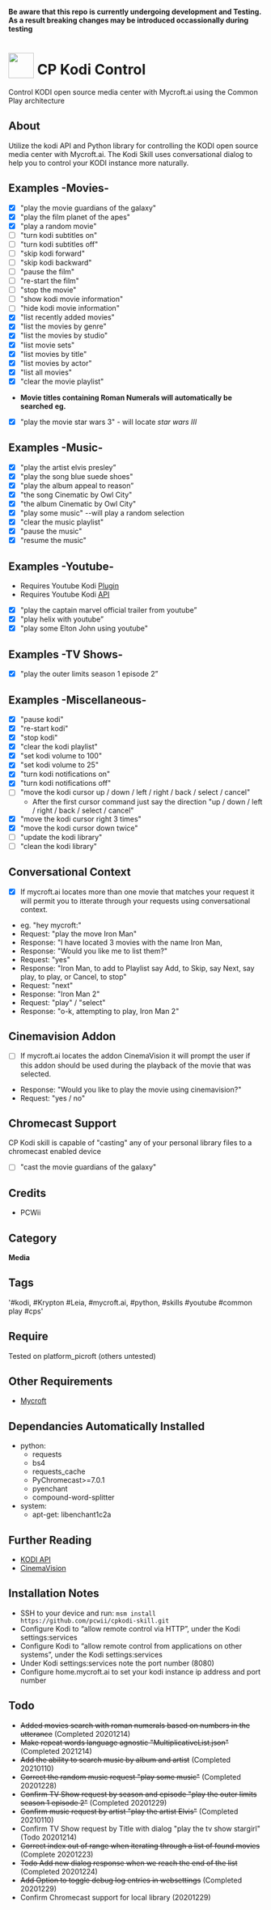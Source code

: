**Be aware that this repo is currently undergoing development and Testing. As a result breaking changes may be introduced occassionally during testing**
# <img src='https://raw.githack.com/FortAwesome/Font-Awesome/master/svgs/solid/tv.svg' card_color='#40DBB0' width='50' height='50' style='vertical-align:bottom'/> CP Kodi Control
Control KODI open source media center with Mycroft.ai using the Common Play architecture

## About 
Utilize the kodi API and Python library for controlling the KODI open source media center with Mycroft.ai.
The Kodi Skill uses conversational dialog to help you to control your KODI instance more naturally. 

## Examples -Movies-
- [x] "play the movie guardians of the galaxy"
- [x] "play the film planet of the apes"
- [x] "play a random movie"
- [ ] "turn kodi subtitles on"
- [ ] "turn kodi subtitles off"
- [ ] "skip kodi forward"
- [ ] "skip kodi backward"
- [ ] "pause the film"
- [ ] "re-start the film"
- [ ] "stop the movie"
- [ ] "show kodi movie information"
- [ ] "hide kodi movie information"
- [x] "list recently added movies"
- [x] "list the movies by genre"
- [x] "list the movies by studio"
- [x] "list movie sets"
- [x] "list movies by title"
- [x] "list movies by actor"
- [x] "list all movies"
- [x] "clear the movie playlist"
* **Movie titles containing Roman Numerals will automatically be searched**
**eg.** 
- [x] "play the movie star wars 3" - will locate *star wars III* 
## Examples -Music-
- [x] "play the artist elvis presley”
- [x] "play the song blue suede shoes"
- [x] "play the album appeal to reason”
- [x] "the song Cinematic by Owl City"
- [x] "the album Cinematic by Owl City"
- [x] "play some music" --will play a random selection
- [x] "clear the music playlist"
- [x] "pause the music"
- [x] "resume the music"
## Examples -Youtube-
- Requires Youtube Kodi [Plugin](https://github.com/anxdpanic/plugin.video.youtube/releases)
- Requires Youtube Kodi [API](https://github.com/anxdpanic/plugin.video.youtube/wiki/Personal-API-Keys)
- [x] "play the captain marvel official trailer from youtube”
- [x] "play helix with youtube”
- [x] "play some Elton John using youtube"
## Examples -TV Shows-
- [x] "play the outer limits season 1 episode 2”
## Examples -Miscellaneous-
- [x] "pause kodi"
- [x] "re-start kodi"
- [x] "stop kodi"
- [x] "clear the kodi playlist"
- [x] "set kodi volume to 100"
- [x] "set kodi volume to 25"
- [x] "turn kodi notifications on"
- [x] "turn kodi notifications off"
- [ ] "move the kodi cursor up / down / left / right / back / select / cancel"
  - After the first cursor command just say the direction "up / down / left / right / back / select / cancel"
- [x] "move the kodi cursor right 3 times"
- [x] "move the kodi cursor down twice"
- [ ] "update the kodi library"
- [ ] "clean the kodi library"
## Conversational Context
- [x] If mycroft.ai locates more than one movie that matches your request it will permit you to itterate through your requests
using conversational context.
* eg. "hey mycroft:"
* Request: "play the move Iron Man"
* Response: "I have located 3 movies with the name Iron Man, 
* Response: "Would you like me to list them?"
* Request: "yes"
* Response: "Iron Man, to add to Playlist say Add, to Skip, say Next, say play, to play, or Cancel, to stop"
* Request: "next"
* Response: "Iron Man 2"
* Request: "play" / "select"
* Response: "o-k, attempting to play, Iron Man 2"
## Cinemavision Addon
- [ ] If mycroft.ai locates the addon CinemaVision it will prompt the user if this addon should be used during the 
playback of the movie that was selected.
* Response: "Would you like to play the movie using cinemavision?"
* Request: "yes / no"
## Chromecast Support
CP Kodi skill is capable of "casting" any of your personal library files to a chromecast enabled device
- [ ] "cast the movie guardians of the galaxy"
## Credits 
* PCWii
## Category
**Media**
## Tags
'#kodi, #Krypton #Leia, #mycroft.ai, #python, #skills #youtube #common play #cps'
## Require
Tested on platform_picroft (others untested) 
## Other Requirements
- [Mycroft](https://docs.mycroft.ai/installing.and.running/installation)
## Dependancies **Automatically Installed**
* python:
    - requests
    - bs4
    - requests_cache
    - PyChromecast>=7.0.1
    - pyenchant
    - compound-word-splitter
* system:
    - apt-get: libenchant1c2a
## Further Reading
- [KODI API](https://kodi.wiki/index.php?title=JSON-RPC_API/v8)
- [CinemaVision](https://kodi.wiki/view/Add-on:CinemaVision)
## Installation Notes
- SSH to your device and run: `msm install https://github.com/pcwii/cpkodi-skill.git`
- Configure Kodi to “allow remote control via HTTP”, under the Kodi settings:services
- Configure Kodi to “allow remote control from applications on other systems”, under the Kodi settings:services
- Under Kodi settings:services note the port number (8080)
- Configure home.mycroft.ai to set your kodi instance ip address and port number
## Todo
- ~~Added movies search with roman numerals based on numbers in the utterance~~ (Completed 20201214)
- ~~Make repeat words language agnostic "MultiplicativeList.json"~~ (Completed 2021214)
- ~~Add the ability to search music by album and artist~~ (Completed 20210110)
- ~~Correct the random music request "play some music"~~ (Completed 20201228) 
- ~~Confirm TV Show request by season and episode "play the outer limits season 1 episode 2"~~ (Completed 20201229)
- ~~Confirm music request by artist "play the artist Elvis"~~ (Completed 20210110)
- Confirm TV Show request by Title with dialog "play the tv show stargirl" (Todo 20201214)
- ~~Correct index out of range when iterating through a list of found movies~~ (Complete 20201223)
- ~~Todo Add new dialog response when we reach the end of the list~~ (Completed 20201224)
- ~~Add Option to toggle debug log entries in websettings~~ (Completed 20201229)
- Confirm Chromecast support for local library (20201229)
